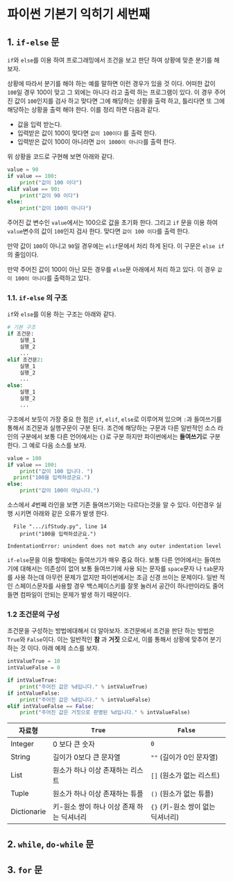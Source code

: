 # 파이썬 기본기 익히기 세번째 

## 1. `if-else` 문 

`if`와 `else`를 이용 하여 프로그래밍에서 조건을 보고 판단 하여 상황에 맞춘 분기를 해 보자. 

상황에 따라서 분기를 해야 하는 예를 말하면 이런 경우가 있을 것 이다. 어떠한 값이 `100`일 경우 100이 맞고 그 외에는 아니다 라고 출력 하는 프로그램이 있다. 이 경우 주어진 값이 `100`인지를 검사 하고 맞다면 그에 해당하는 상황을 출력 하고, 틀리다면 또 그에 해당하는 상황을 출력 해야 한다. 이를 정리 하면 다음과 같다. 

- 값을 입력 받는다. 
- 입력받은 값이 100이 맞다면 `값이 100이다` 를 출력 한다. 
- 입력받은 값이 100이 아니라면 `값이 1000이 아니다`를 출력 한다. 

위 상황을 코드로 구현해 보면 아래와 같다. 

```py
value = 90
if value == 100:
    print("값이 100 이다")
elif value == 90:
    print("값이 90 이다")
else:
    print("값이 100이 아니다")
```

주어진 값 변수인 `value`에서는 100으로 값을 초기화 한다. 그리고 `if` 문을 이용 하여 `value`변수의 값이 `100`인지 검사 한다. 맞다면 `값이 100 이다`를 출력 한다. 

만약 값이 `100`이 아니고 `90`일 경우에는 `elif`문에서 처리 하게 된다. 이 구문은 `else if`의 줄임이다. 

만약 주어진 값이 100이 아닌 모든 경우를 `else`문 아래에서 처리 하고 있다. 이 경우 `값이 100이 아니다`를 출력하고 있다. 

### 1.1. `if-else` 의 구조 

`if`와 `else`를 이용 하는 구조는 아래와 같다. 

```py 
# 기본 구조
if 조건문:
    실행_1
    실행_2
    ...
elif 조건문2:
    실행_1
    실행_2
    ...
else:
    실행_1
    실행_2
    ...
```

구조에서 보듯이 가장 중요 한 점은 `if`, `elif`, `else`로 이루어져 있으며 `:`과 들여쓰기를 통해서 조건문과 실행구문이 구분 된다. 조건에 해당하는 구문과 다른 일반적인 소스 라인의 구분에서 보통 다른 언어에서는 `{}`로 구분 하지만 파이썬에서는 **들여쓰기**로 구분 한다. 그 예로 다음 소스를 보자. 

```py
value = 100
if value == 100:
    print("값이 100 입니다. ")
  print("100을 입력하셨군요.")
else:
    print("값이 100이 아닙니다.")
```

소스에서 *4*번째 라인을 보면 기존 들여쓰기와는 다르다는것을 알 수 있다. 이런경우 실행 시키면 아래와 같은 오류가 발생 한다. 

```
  File ".../ifStudy.py", line 14
    print("100을 입력하셨군요.")
                         ^
IndentationError: unindent does not match any outer indentation level
```

`if-else`문을 이용 할때에는 들여쓰기가 매우 중요 하다. 보통 다른 언어에서는 들여쓰기에 대해서는 의존성이 없어 보통 들여쓰기에 사용 되는 문자를 `space`문자 나 `tab`문자를 사용 하는데 아무런 문제가 없지만 파이썬에서는 조금 신경 쓰이는 문제이다. 일반 적인 스페이스문자를 사용할 경우 백스페이스키를 잘못 눌러서 공간이 하나만이라도 줄어들면 컴파일이 안되는 문제가 발생 하기 때문이다. 

### 1.2 조건문의 구성 

조건문을 구성하는 방법에대해서 더 알아보자. 조건문에서 조건을 판단 하는 방법은 `True`와 `False`이다. 이는 일반적인 **참** 과 **거짓** 으로서, 이를 통해서 상황에 맞추어 분기 하는 것 이다. 아래 예제 소스를 보자. 

```py
intValueTrue = 10
intValueFalse = 0

if intValueTrue:
    print("주어진 값은 %d입니다." % intValueTrue)
if intValueFalse:
    print("주어진 값은 %d입니다." % intValueFalse)
elif intValueFalse == False:
    print("주어진 값은 거짓으로 판명된 %d입니다." % intValueFalse)
```

자료형 | `True` | `False` 
--- | --- | --- 
Integer | 0 보다 큰 숫자 | `0`
String | 길이가 0보다 큰 문자열 | `""` (길이가 0인 문자열)
List | 원소가 하나 이상 존재하는 리스트 | `[]` (원소가 없는 리스트)
Tuple | 원소가 하나 이상 존재하는 튜플 | `()` (원소가 없는 튜플) 
Dictionarie | 키-원소 쌍이 하나 이상 존재 하는 딕셔너리 | `{}` (키-원소 쌍이 없는 딕셔너리) 


## 2. `while`, `do-while` 문

## 3. `for` 문



